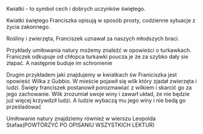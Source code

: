 Kwiatki - to symbol cech i dobrych uczynków świętego.

Kwiatki świętego Franciszka opisują w sposób prosty, codzienne sytuacje z życia zakonnego.

Rośliny i zwierzęta, Franciszek uznawał za naszych młodszych braci. 

Przykłady umiłowania natury możemy znaleźć w opowieści o turkawkach.
Franiczek odkupuje od chłopca turkawki poucza je że za szybko dały sie złapać. A następnie buduje im schronienie

Drugim przykładem jaki znajdujemy w kwiatkach św Franiciszka jest opowieść Wilka z Gubbio. W mieście pojawił się wilk który zjadał zwierzęta i ludzi. Święty franciszek postanowił porozmawiać z wilkiem i skarcić go za jego zachowanie. Wilk zrozumiał swoje winy i zawarł układ, że nie będzie już więcej krzywdził ludzi. A ludzie wybaczą mu jego winy i nie bedą go prześladować


Umiłowanie natury znajdziemy również w wierszu Leopolda Stafaa(POWTÓRZYĆ PO OPISANIU WSZYSTKICH LEKTUR)